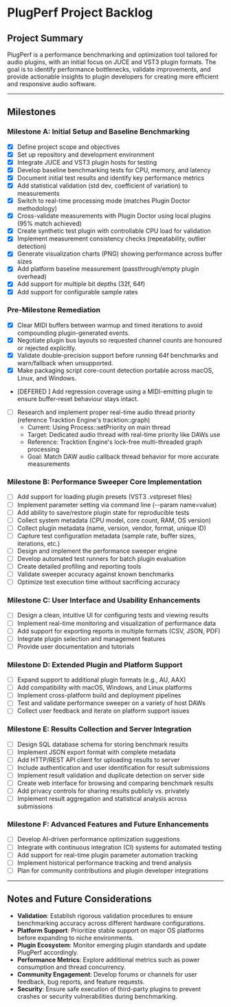 # PlugPerf Project Backlog

## Project Summary
PlugPerf is a performance benchmarking and optimization tool tailored for audio plugins, with an initial focus on JUCE and VST3 plugin formats. The goal is to identify performance bottlenecks, validate improvements, and provide actionable insights to plugin developers for creating more efficient and responsive audio software.

---

## Milestones

### Milestone A: Initial Setup and Baseline Benchmarking
- [x] Define project scope and objectives
- [x] Set up repository and development environment
- [x] Integrate JUCE and VST3 plugin hosts for testing
- [x] Develop baseline benchmarking tests for CPU, memory, and latency
- [x] Document initial test results and identify key performance metrics
- [x] Add statistical validation (std dev, coefficient of variation) to measurements
- [x] Switch to real-time processing mode (matches Plugin Doctor methodology)
- [x] Cross-validate measurements with Plugin Doctor using local plugins (95% match achieved)
- [x] Create synthetic test plugin with controllable CPU load for validation
- [x] Implement measurement consistency checks (repeatability, outlier detection)
- [x] Generate visualization charts (PNG) showing performance across buffer sizes
- [x] Add platform baseline measurement (passthrough/empty plugin overhead)
- [x] Add support for multiple bit depths (32f, 64f)
- [x] Add support for configurable sample rates

### Pre-Milestone Remediation
- [x] Clear MIDI buffers between warmup and timed iterations to avoid compounding plugin-generated events.
- [x] Negotiate plugin bus layouts so requested channel counts are honoured or rejected explicitly.
- [x] Validate double-precision support before running 64f benchmarks and warn/fallback when unsupported.
- [x] Make packaging script core-count detection portable across macOS, Linux, and Windows.
- [DEFERED  ] Add regression coverage using a MIDI-emitting plugin to ensure buffer-reset behaviour stays intact.
- [ ] Research and implement proper real-time audio thread priority (reference Tracktion Engine's tracktion::graph)
  - Current: Using Process::setPriority on main thread
  - Target: Dedicated audio thread with real-time priority like DAWs use
  - Reference: Tracktion Engine's lock-free multi-threaded graph processing
  - Goal: Match DAW audio callback thread behavior for more accurate measurements

### Milestone B: Performance Sweeper Core Implementation
- [ ] Add support for loading plugin presets (VST3 .vstpreset files)
- [ ] Implement parameter setting via command line (--param name=value)
- [ ] Add ability to save/restore plugin state for reproducible tests
- [ ] Collect system metadata (CPU model, core count, RAM, OS version)
- [ ] Collect plugin metadata (name, version, vendor, format, unique ID)
- [ ] Capture test configuration metadata (sample rate, buffer sizes, iterations, etc.)
- [ ] Design and implement the performance sweeper engine
- [ ] Develop automated test runners for batch plugin evaluation
- [ ] Create detailed profiling and reporting tools
- [ ] Validate sweeper accuracy against known benchmarks
- [ ] Optimize test execution time without sacrificing accuracy

### Milestone C: User Interface and Usability Enhancements
- [ ] Design a clean, intuitive UI for configuring tests and viewing results
- [ ] Implement real-time monitoring and visualization of performance data
- [ ] Add support for exporting reports in multiple formats (CSV, JSON, PDF)
- [ ] Integrate plugin selection and management features
- [ ] Provide user documentation and tutorials

### Milestone D: Extended Plugin and Platform Support
- [ ] Expand support to additional plugin formats (e.g., AU, AAX)
- [ ] Add compatibility with macOS, Windows, and Linux platforms
- [ ] Implement cross-platform build and deployment pipelines
- [ ] Test and validate performance sweeper on a variety of host DAWs
- [ ] Collect user feedback and iterate on platform support issues

### Milestone E: Results Collection and Server Integration
- [ ] Design SQL database schema for storing benchmark results
- [ ] Implement JSON export format with complete metadata
- [ ] Add HTTP/REST API client for uploading results to server
- [ ] Include authentication and user identification for result submissions
- [ ] Implement result validation and duplicate detection on server side
- [ ] Create web interface for browsing and comparing benchmark results
- [ ] Add privacy controls for sharing results publicly vs. privately
- [ ] Implement result aggregation and statistical analysis across submissions

### Milestone F: Advanced Features and Future Enhancements
- [ ] Develop AI-driven performance optimization suggestions
- [ ] Integrate with continuous integration (CI) systems for automated testing
- [ ] Add support for real-time plugin parameter automation tracking
- [ ] Implement historical performance tracking and trend analysis
- [ ] Plan for community contributions and plugin developer integrations

---

## Notes and Future Considerations

- **Validation**: Establish rigorous validation procedures to ensure benchmarking accuracy across different hardware configurations.
- **Platform Support**: Prioritize stable support on major OS platforms before expanding to niche environments.
- **Plugin Ecosystem**: Monitor emerging plugin standards and update PlugPerf accordingly.
- **Performance Metrics**: Explore additional metrics such as power consumption and thread concurrency.
- **Community Engagement**: Develop forums or channels for user feedback, bug reports, and feature requests.
- **Security**: Ensure safe execution of third-party plugins to prevent crashes or security vulnerabilities during benchmarking.
